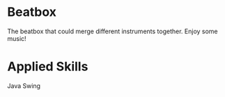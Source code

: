 # Beatbox
The beatbox that could merge different instruments together. Enjoy some music!

# Applied Skills
Java Swing
